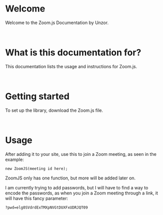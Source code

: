 # Welcome
Welcome to the Zoom.js Documentation by Unzor.

‏‏‎
# What is this documentation for?
This documentation lists the usage and instructions for Zoom.js.

‏‏‎
# Getting started
To set up the library, download the Zoom.js file.

‏‏‎

# Usage
After adding it to your site, use this to join a Zoom meeting, as seen in the example:
```
new ZoomJS(meeting id here);
```

ZoomJS only has one function, but more will be added later on.

I am currently trying to add passwords, but I will have to find a way to encode the passwords, as when you join a Zoom meeting through a link, it will have this fancy parameter:
```
?pwd=elg0SVdrdExTMXpNVGtDUXFxUDRJQT09
```
‏‏
